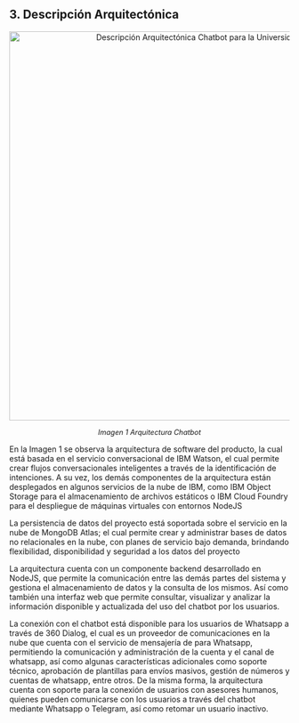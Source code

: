 ## 3. Descripción Arquitectónica


<p style="text-align:center"><image
src="/chatbot_ecci_documentation/Img/ArquitecturaChatbotECCI.png" alt="Descripción Arquitectónica Chatbot para la Universidad ECCI" align="center" width="700px">
<p id="imagen1" style="text-align:center;font-size:0.8rem"><i>Imagen 1 Arquitectura Chatbot</i></p>


<p>En la Imagen 1 se observa la arquitectura de software del producto, la cual está basada en el servicio conversacional de IBM Watson, el cual permite crear flujos conversacionales inteligentes a través de la identificación de intenciones. A su vez, los demás componentes de la arquitectura están desplegados en algunos servicios de la nube de IBM, como IBM Object Storage para el almacenamiento de archivos estáticos o IBM Cloud Foundry para el despliegue de máquinas virtuales con entornos NodeJS</p>

<p>La persistencia de datos del proyecto está soportada sobre el servicio en la nube de MongoDB Atlas; el cual permite crear y administrar bases de datos no relacionales en la nube, con planes de servicio bajo demanda, brindando flexibilidad, disponibilidad y seguridad a los datos del proyecto</p>

<p>La arquitectura cuenta con un componente backend desarrollado en NodeJS, que permite la comunicación entre las demás partes del sistema y gestiona el almacenamiento de datos y la consulta de los mismos. Así como también una interfaz web que permite consultar, visualizar y analizar la información disponible y actualizada del uso del chatbot por los usuarios.</p>

<p>La conexión con el chatbot está disponible para los usuarios de Whatsapp a través de 360 Dialog, el cual es un proveedor de comunicaciones en la nube que cuenta con el servicio de mensajería de para Whatsapp, permitiendo la comunicación y administración de la cuenta y el canal de whatsapp, así como algunas características adicionales como soporte técnico, aprobación de plantillas para envíos masivos, gestión de números y cuentas de whatsapp, entre otros. De la misma forma, la arquitectura cuenta con soporte para la conexión de usuarios con asesores humanos, quienes pueden comunicarse con los usuarios a través del chatbot mediante Whatsapp o Telegram, así como retomar un usuario inactivo.</p>
